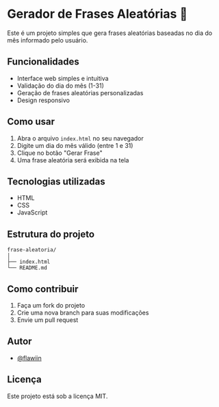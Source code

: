 # Gerador de Frases Aleatórias 🎲

Este é um projeto simples que gera frases aleatórias baseadas no dia do mês informado pelo usuário.

## Funcionalidades

- Interface web simples e intuitiva
- Validação do dia do mês (1-31)
- Geração de frases aleatórias personalizadas
- Design responsivo

## Como usar

1. Abra o arquivo `index.html` no seu navegador
2. Digite um dia do mês válido (entre 1 e 31)
3. Clique no botão "Gerar Frase"
4. Uma frase aleatória será exibida na tela

## Tecnologias utilizadas

- HTML
- CSS
- JavaScript

## Estrutura do projeto

```
frase-aleatoria/
│
├── index.html
└── README.md
```

## Como contribuir

1. Faça um fork do projeto
2. Crie uma nova branch para suas modificações
3. Envie um pull request

## Autor

- [@flawiin](https://github.com/flawiin)

## Licença

Este projeto está sob a licença MIT.